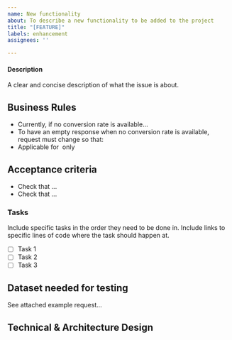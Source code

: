 ```yaml
---
name: New functionality
about: To describe a new functionality to be added to the project
title: "[FEATURE]"
labels: enhancement
assignees: ''

---
```


#### Description
A clear and concise description of what the issue is about.

## Business Rules

* Currently, if no conversion rate is available...
* To have an empty response when no conversion rate is available, request must change so that:
* Applicable for **<ENTITY>** only

## Acceptance criteria

* Check that ...
* Check that ...

### Tasks
Include specific tasks in the order they need to be done in. Include links to specific lines of code where the task should happen at.
- [ ] Task 1
- [ ] Task 2
- [ ] Task 3

## Dataset needed for testing

See attached example request...

## Technical & Architecture Design
